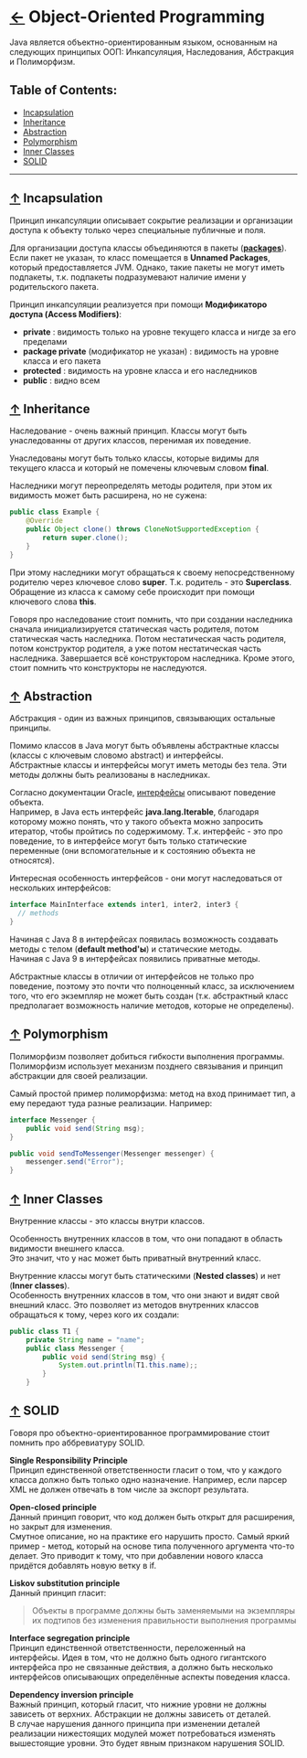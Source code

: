 # [←](../README.md) <a id="home"></a> Object-Oriented Programming

Java является объектно-ориентированным языком, основанным на следующих принципых ООП: Инкапсуляция, Наследования, Абстракция и Полиморфизм.

## Table of Contents:
- [Incapsulation](#incapsulation)
- [Inheritance](#inheritance)
- [Abstraction](#abstraction)
- [Polymorphism](#polymorphism)
- [Inner Classes](#inner)
- [SOLID](#solid)

----

## [↑](#home) <a id="incapsulation"></a> Incapsulation
Принцип инкапсуляции описывает сокрытие реализации и организации доступа к объекту только через специальные публичные и поля.

Для организации доступа классы объединяются в пакеты (**[packages](https://docs.oracle.com/javase/tutorial/java/package/packages.html)**).\
Если пакет не указан, то класс помещается в **Unnamed Packages**, который предоставляется JVM. Однако, такие пакеты не могут иметь подпакеты, т.к. подпакеты подразумевают наличие имени у родительского пакета.

Принцип инкапсуляции реализуется при помощи **Модификаторо доступа (Access Modifiers)**:
- **private** : видимость только на уровне текущего класса и нигде за его пределами
- **package private** (модификатор не указан) : видимость на уровне класса и его пакета
- **protected** : видимость на уровне класса и его наследников
- **public** : видно всем


## [↑](#home) <a id="inheritance"></a> Inheritance
Наследование - очень важный принцип. Классы могут быть унаследованны от других классов, перенимая их поведение.

Унаследованы могут быть только классы, которые видимы для текущего класса и который не помечены ключевым словом **final**.

Наследники могут переопределять методы родителя, при этом их видимость может быть расширена, но не сужена:
```java
public class Example {
    @Override
    public Object clone() throws CloneNotSupportedException {
        return super.clone();
    }
}
```
При этому наследники могут обращаться к своему непосредственному родителю через ключевое слово **super**. Т.к. родитель - это **Superclass**.\
Обращение из класса к самому себе происходит при помощи ключевого слова **this**.

Говоря про наследование стоит помнить, что при создании наследника сначала инициализируется статическая часть родителя, потом статическая часть наследника. Потом нестатическая часть родителя, потом конструктор родителя, а уже потом нестатическая часть наследника. Завершается всё конструктором наследника. Кроме этого, стоит помнить что конструкторы не наследуются.


## [↑](#home) <a id="abstraction"></a> Abstraction
Абстракция - один из важных принципов, связывающих остальные принципы.

Помимо классов в Java могут быть объявлены абстрактные классы (классы с ключевым словомо abstract) и интерфейсы.\
Абстрактные классы и интерфейсы могут иметь методы без тела. Эти методы должны быть реализованы в наследниках.

Согласно документации Oracle, [интерфейсы](https://docs.oracle.com/javase/tutorial/java/concepts/interface.html) описывают поведение объекта.\
Например, в Java есть интерфейс **java.lang.Iterable**, благодаря которому можно понять, что у такого объекта можно запросить итератор, чтобы пройтись по содержимому. Т.к. интерфейс - это про поведение, то в интерфейсе могут быть только статические переменные (они вспомогательные и к состоянию объекта не относятся).

Интересная особенность интерфейсов - они могут наследоваться от нескольких интерфейсов:
```java
interface MainInterface extends inter1, inter2, inter3 {  
  // methods
}
```

Начиная с Java 8 в интерфейсах появилась возможность создавать методы с телом (**default method'ы**) и статические методы.\
Начиная с Java 9 в интерфейсах появились приватные методы.

Абстрактные классы в отличии от интерфейсов не только про поведение, поэтому это почти что полноценный класс, за исключением того, что его экземпляр не может быть создан (т.к. абстрактный класс предполагает возможность наличие методов, которые не определены).


## [↑](#home) <a id="polymorphism"></a> Polymorphism
Полиморфизм позволяет добиться гибкости выполнения программы.\
Полиморфизм использует механизм позднего связывания и принцип абстракции для своей реализации.

Самый простой пример полиморфизма: метод на вход принимает тип, а ему передают туда разные реализации. Например:
```java
interface Messenger {
    public void send(String msg);
}

public void sendToMessenger(Messenger messenger) {
    messenger.send("Error");
}
```


## [↑](#home) <a id="inner"></a> Inner Classes
Внутренние классы - это классы внутри классов.

Особенность внутренних классов в том, что они попадают в область видимости внешнего класса.\
Это значит, что у нас может быть приватный внутренний класс.

Внутренние классы могут быть статическими (**Nested classes**) и нет (**Inner classes**).\
Особенность внутренних классов в том, что они знают и видят свой внешний класс. Это позволяет из методов внутренних классов обращаться к тому, через кого их создали:
```java
public class T1 {
    private String name = "name";
    public class Messenger {
        public void send(String msg) {
            System.out.println(T1.this.name);;       
        }
    }
```


## [↑](#home) <a id="solid"></a> SOLID
Говоря про объектно-ориентированное программирование стоит помнить про аббревиатуру SOLID.

**Single Responsibility Principle**\
Принцип единственной ответственности гласит о том, что у каждого класса должно быть только одно назначение. Например, если парсер XML не должен отвечать в том числе за экспорт результата.

**Open-closed principle**\
Данный принцип говорит, что код должен быть открыт для расширения, но закрыт для изменения.\
Смутное описание, но на практике его нарушить просто. Самый яркий пример - метод, который на основе типа полученного аргумента что-то делает. Это приводит к тому, что при добавлении нового класса придётся добавлять новую ветку в if.

**Liskov substitution principle**\
Данный принцип гласит: 
> Объекты в программе должны быть заменяемыми на экземпляры их подтипов без изменения правильности выполнения программы

**Interface segregation principle**\
Принцип единственной ответственности, переложенный на интерфейсы. Идея в том, что не должно быть одного гигантского интерфейса про не связанные действия, а должно быть несколько интерфейсов описывающих определённые аспекты поведения класса.

**Dependency inversion principle**\
Важный принцип, который гласит, что нижние уровни не должны зависеть от верхних. Абстракции не должны зависеть от деталей.\
В случае нарушения данного принципа при изменении деталей реализации нижестоящих модулей может потребоваться изменять вышестоящие уровни. Это будет явным признаком нарушения SOLID.